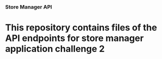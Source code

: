 ### Store Manager API
# This repository contains files of the API endpoints for store manager application challenge 2